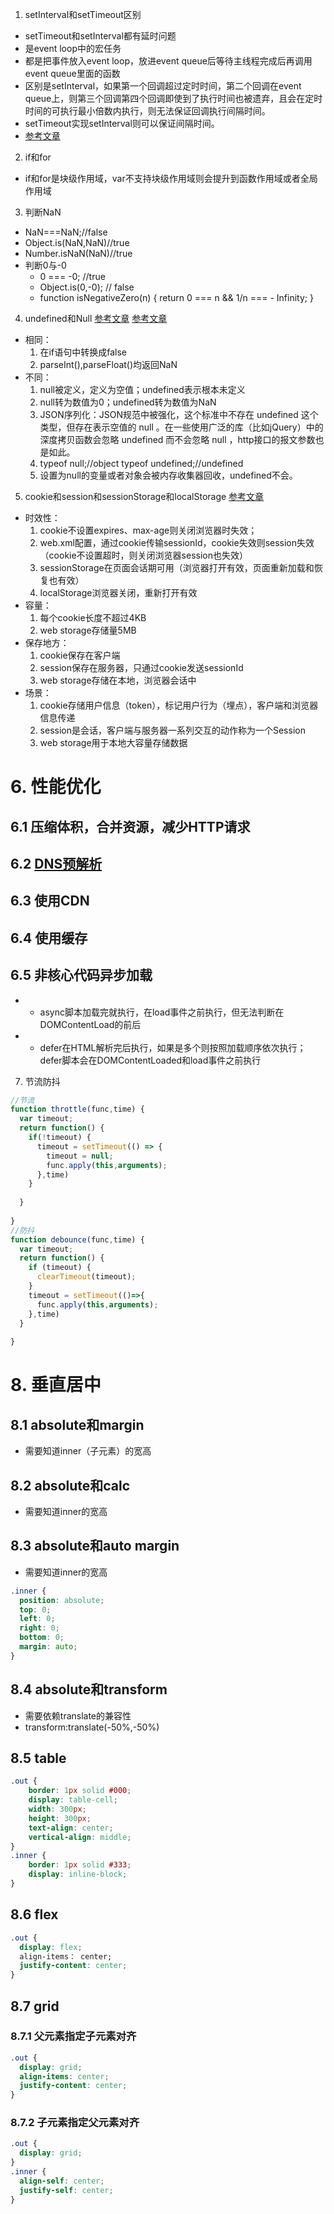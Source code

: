 1. setInterval和setTimeout区别
* setTimeout和setInterval都有延时问题
* 是event loop中的宏任务
* 都是把事件放入event loop，放进event queue后等待主线程完成后再调用event queue里面的函数
* 区别是setInterval，如果第一个回调超过定时时间，第二个回调在event queue上，则第三个回调第四个回调即使到了执行时间也被遗弃，且会在定时时间的可执行最小倍数内执行，则无法保证回调执行间隔时间。
* setTimeout实现setInterval则可以保证间隔时间。
* [参考文章](http://qingbob.com/difference-between-settimeout-setinterval/)

2. if和for
* if和for是块级作用域，var不支持块级作用域则会提升到函数作用域或者全局作用域

3. 判断NaN
* NaN===NaN;//false
* Object.is(NaN,NaN)//true
* Number.isNaN(NaN)//true
* 判断0与-0
	* 0 === -0; //true
	* Object.is(0,-0); // false
	* function isNegativeZero(n) {
		return 0 === n && 1/n === - Infinity;
	}

4. undefined和Null
[参考文章](http://www.ruanyifeng.com/blog/2014/03/undefined-vs-null.html)
[参考文章](https://juejin.im/post/5a9f92eb6fb9a028c522bbf1)
* 相同：
  1. 在if语句中转换成false
  2. parseInt(),parseFloat()均返回NaN
* 不同：
  1. null被定义，定义为空值；undefined表示根本未定义
  2. null转为数值为0；undefined转为数值为NaN
  3. JSON序列化：JSON规范中被强化，这个标准中不存在 undefined 这个类型，但存在表示空值的 null 。在一些使用广泛的库（比如jQuery）中的深度拷贝函数会忽略 undefined 而不会忽略 null ，http接口的报文参数也是如此。
  4. typeof null;//object 
     typeof undefined;//undefined
  5. 设置为null的变量或者对象会被内存收集器回收，undefined不会。


5. cookie和session和sessionStorage和localStorage
[参考文章](https://juejin.im/post/5d82e46a51882556ba55e6a5)
* 时效性：
    1. cookie不设置expires、max-age则关闭浏览器时失效；
    2. web.xml配置，通过cookie传输sessionId，cookie失效则session失效（cookie不设置超时，则关闭浏览器session也失效）
    3. sessionStorage在页面会话期可用（浏览器打开有效，页面重新加载和恢复也有效）
    4. localStorage浏览器关闭，重新打开有效
* 容量：
    1. 每个cookie长度不超过4KB
    2. web storage存储量5MB
* 保存地方：
    1. cookie保存在客户端
    2. session保存在服务器，只通过cookie发送sessionId
    3. web storage存储在本地，浏览器会话中
* 场景：
    1. cookie存储用户信息（token），标记用户行为（埋点），客户端和浏览器信息传递
    2. session是会话，客户端与服务器一系列交互的动作称为一个Session
    3. web storage用于本地大容量存储数据

# 6. 性能优化
## 6.1 压缩体积，合并资源，减少HTTP请求
## 6.2 [DNS预解析](https://www.cnblogs.com/rongfengliang/p/5601770.html)
## 6.3 使用CDN
## 6.4 使用缓存
## 6.5 非核心代码异步加载
* <script async src=""></script>
  * async脚本加载完就执行，在load事件之前执行，但无法判断在DOMContentLoad的前后
* <script defer src=""></script>
  * defer在HTML解析完后执行，如果是多个则按照加载顺序依次执行；defer脚本会在DOMContentLoaded和load事件之前执行


7. 节流防抖
```javascript
//节流
function throttle(func,time) {
  var timeout;
  return function() {
    if(!timeout) {
      timeout = setTimeout(() => {
        timeout = null;
        func.apply(this,arguments);
      },time)
    }
    
  }
  
}
//防抖
function debounce(func,time) {
  var timeout;
  return function() {
    if (timeout) {
      clearTimeout(timeout);
    }
    timeout = setTimeout(()=>{
      func.apply(this,arguments);
    },time)
  }
  
}
```

# 8. 垂直居中
## 8.1 absolute和margin
* 需要知道inner（子元素）的宽高
## 8.2 absolute和calc
* 需要知道inner的宽高
## 8.3 absolute和auto margin
* 需要知道inner的宽高
```css
.inner {
  position: absolute;
  top: 0;
  left: 0;
  right: 0;
  bottom: 0;
  margin: auto;
}
```
## 8.4 absolute和transform
* 需要依赖translate的兼容性
* transform:translate(-50%,-50%)
## 8.5 table
```css
.out {
    border: 1px solid #000;
    display: table-cell;
    width: 300px;
    height: 300px;
    text-align: center;
    vertical-align: middle;
}
.inner {
    border: 1px solid #333;
    display: inline-block;
}
```
## 8.6 flex
```css
.out {
  display: flex;
  align-items： center;
  justify-content: center;
}
```
## 8.7 grid
### 8.7.1 父元素指定子元素对齐
```css
.out {
  display: grid;
  align-items: center;
  justify-content: center;
}
```
### 8.7.2 子元素指定父元素对齐
```css
.out {
  display: grid;
}
.inner {
  align-self: center;
  justify-self: center;
}
```